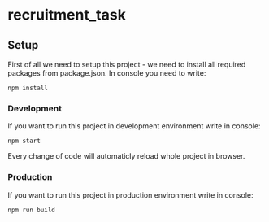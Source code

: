 # recruitment_task

## Setup

First of all we need to setup this project - we need to install all required packages from package.json.
In console you need to write:

```
npm install 
```

### Development

If you want to run this project in development environment write in console:

```
npm start
```

Every change of code will automaticly reload whole project in browser.

### Production

If you want to run this project in production environment write in console:

```
npm run build
```


